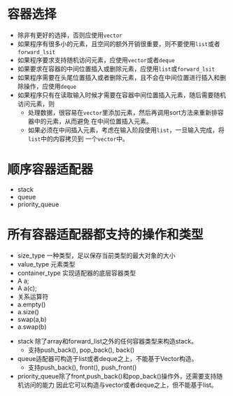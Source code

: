 # 容器选择
- 除非有更好的选择，否则应使用`vector`
- 如果程序有很多小的元素，且空间的额外开销很重要，则不要使用`list`或者`forward_lsit`
- 如果程序要求支持随机访问元素，应使用`vector`或者`deque`
- 如果要求在容器的中间位置插入或删除元素，应使用`list`或`forward_lsit`
- 如果程序需要在头尾位置插入或者删除元素，且不会在中间位置进行插入和删除操作，应使用`deque`
- 如果程序只有在读取输入时候才需要在容器中间位置插入元素，随后需要随机访问元素，则
  * 处理数据，很容易在`vector`里添加元素，然后再调用sort方法来重新排容器中的元素，从而避免
    在中间位置插入元素。
  * 如果必须在中间插入元素，考虑在输入阶段使用`list`，一旦输入完成，将`list`中的内容拷贝到
    一个`vector`中。

# 顺序容器适配器
- stack
- queue
- priority_queue

# 所有容器适配器都支持的操作和类型
* size_type 一种类型，足以保存当前类型的最大对象的大小
* value_type 元素类型
* container_type 实现适配器的底层容器类型
* A a; 
* A a(c);
* 关系运算符
* a.empty()
* a.size()
* swap(a,b)
* a.swap(b)

- stack 除了array和forward_list之外的任何容器类型来构造stack。
  * 支持push_back(), pop_back(), back()
- queue适配器可构造于list或者deque之上，不能基于Vector构造。
  * 支持push_back(), front(), push_front()
- priority_queue除了front,push_back()和pop_back()操作外，还需要支持随机访问的能力
  因此它可以构造与vector或者deque之上，但不能基于list。